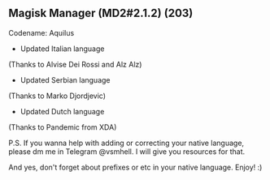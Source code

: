 ## Magisk Manager (MD2#2.1.2) (203)
Codename: Aquilus
- Updated Italian language

(Thanks to Alvise Dei Rossi and Alz Alz)
- Updated Serbian language

(Thanks to Marko Djordjevic)
- Updated Dutch language

(Thanks to Pandemic from XDA)

P.S.
If you wanna help with adding or correcting your native language, please dm me in Telegram @vsmhell.
I will give you resources for that.

And yes, don't forget about prefixes or etc in your native language.
Enjoy! :)
